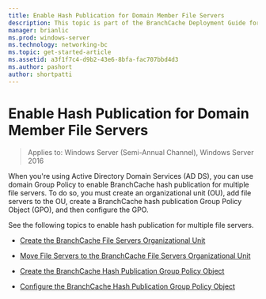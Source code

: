 ```yaml
---
title: Enable Hash Publication for Domain Member File Servers
description: This topic is part of the BranchCache Deployment Guide for Windows Server 2016, which demonstrates how to deploy BranchCache in distributed and hosted cache modes to optimize WAN bandwidth usage in branch offices
manager: brianlic
ms.prod: windows-server
ms.technology: networking-bc
ms.topic: get-started-article
ms.assetid: a3f1f7c4-d9b2-43e6-8bfa-fac707bbd4d3
ms.author: pashort
author: shortpatti
---
```

# Enable Hash Publication for Domain Member File Servers

>Applies to: Windows Server (Semi-Annual Channel), Windows Server 2016

When you're using Active Directory Domain Services (AD DS), you can use domain Group Policy to enable BranchCache hash publication for multiple file servers. To do so, you must create an organizational unit (OU), add file servers to the OU, create a BranchCache hash publication Group Policy Object (GPO), and then configure the GPO.  
  
See the following topics to enable hash publication for multiple file servers.  
  
-   [Create the BranchCache File Servers Organizational Unit](../../branchcache/deploy/Create-the-BranchCache-File-Servers-Organizational-Unit.md)  
  
-   [Move File Servers to the BranchCache File Servers Organizational Unit](../../branchcache/deploy/Move-File-Servers-to-the-BranchCache-File-Servers-Organizational-Unit.md)  
  
-   [Create the BranchCache Hash Publication Group Policy Object](../../branchcache/deploy/Create-the-BranchCache-Hash-Publication-Group-Policy-Object.md)  
  
-   [Configure the BranchCache Hash Publication Group Policy Object](../../branchcache/deploy/Configure-the-BranchCache-Hash-Publication-Group-Policy-Object.md)  
  


